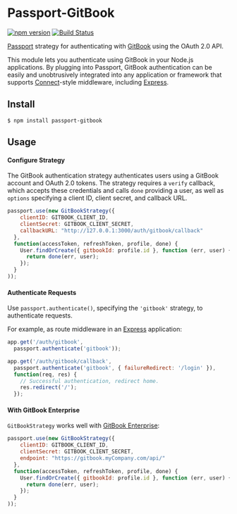 # Passport-GitBook

[![npm version](https://badge.fury.io/js/passport-gitbook.svg)](http://badge.fury.io/js/passport-gitbook)
[![Build Status](https://travis-ci.org/GitbookIO/passport-gitbook.svg?branch=master)](https://travis-ci.org/GitbookIO/passport-gitbook)

[Passport](http://passportjs.org/) strategy for authenticating with [GitBook](https://www.gitbook.com/)
using the OAuth 2.0 API.

This module lets you authenticate using GitBook in your Node.js applications.
By plugging into Passport, GitBook authentication can be easily and
unobtrusively integrated into any application or framework that supports
[Connect](http://www.senchalabs.org/connect/)-style middleware, including
[Express](http://expressjs.com/).

## Install

```
$ npm install passport-gitbook
```

## Usage

#### Configure Strategy

The GitBook authentication strategy authenticates users using a GitBook account
and OAuth 2.0 tokens.  The strategy requires a `verify` callback, which accepts
these credentials and calls `done` providing a user, as well as `options`
specifying a client ID, client secret, and callback URL.

```js
passport.use(new GitBookStrategy({
    clientID: GITBOOK_CLIENT_ID,
    clientSecret: GITBOOK_CLIENT_SECRET,
    callbackURL: "http://127.0.0.1:3000/auth/gitbook/callback"
  },
  function(accessToken, refreshToken, profile, done) {
    User.findOrCreate({ gitbookId: profile.id }, function (err, user) {
      return done(err, user);
    });
  }
));
```

#### Authenticate Requests

Use `passport.authenticate()`, specifying the `'gitbook'` strategy, to
authenticate requests.

For example, as route middleware in an [Express](http://expressjs.com/)
application:

```js
app.get('/auth/gitbook',
  passport.authenticate('gitbook'));

app.get('/auth/gitbook/callback',
  passport.authenticate('gitbook', { failureRedirect: '/login' }),
  function(req, res) {
    // Successful authentication, redirect home.
    res.redirect('/');
  });
```

#### With GitBook Enterprise

`GitBookStrategy` works well with [GitBook Enterprise](https://enterprise.gitbook.com):

```js
passport.use(new GitBookStrategy({
    clientID: GITBOOK_CLIENT_ID,
    clientSecret: GITBOOK_CLIENT_SECRET,
    endpoint: "https://gitbook.myCompany.com/api/"
  },
  function(accessToken, refreshToken, profile, done) {
    User.findOrCreate({ gitbookId: profile.id }, function (err, user) {
      return done(err, user);
    });
  }
));
```

